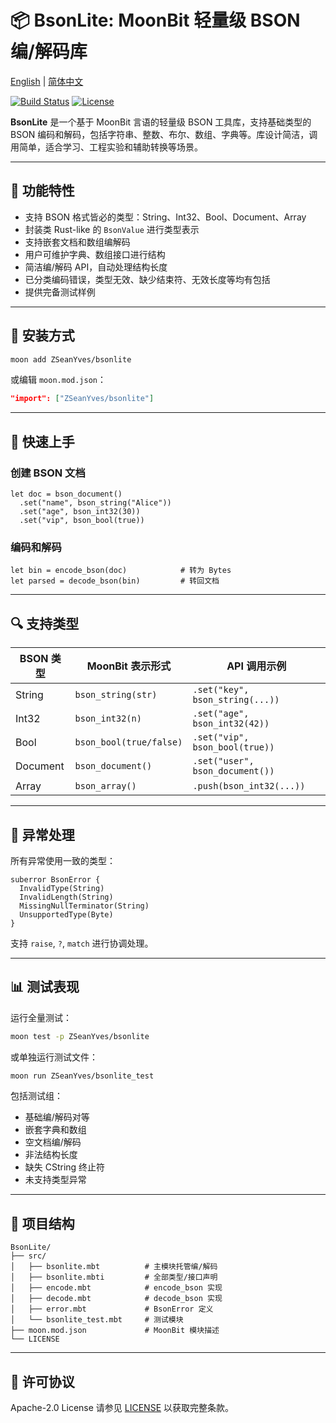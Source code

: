# 📦 BsonLite: MoonBit 轻量级 BSON 编/解码库

[English](https://github.com/ZSeanYves/BsonLite/blob/main/README.md) | [简体中文](https://github.com/ZSeanYves/BsonLite/blob/main/README_zh_CN.md)

[![Build Status](https://img.shields.io/github/actions/workflow/status/ZSeanYves/BsonLite/bsonlite-ci.yml)](https://github.com/ZSeanYves/BsonLite/actions)
[![License](https://img.shields.io/github/license/ZSeanYves/BsonLite)](LICENSE)

**BsonLite** 是一个基于 MoonBit 言语的轻量级 BSON 工具库，支持基础类型的 BSON 编码和解码，包括字符串、整数、布尔、数组、字典等。库设计简洁，调用简单，适合学习、工程实验和辅助转换等场景。

---

## 🚀 功能特性

* 支持 BSON 格式皆必的类型：String、Int32、Bool、Document、Array
* 封装类 Rust-like 的 `BsonValue` 进行类型表示
* 支持嵌套文档和数组编解码
* 用户可维护字典、数组接口进行结构
* 简洁编/解码 API，自动处理结构长度
* 已分类编码错误，类型无效、缺少结束符、无效长度等均有包括
* 提供完备测试样例

---

## 📆 安装方式

```bash
moon add ZSeanYves/bsonlite
```

或编辑 `moon.mod.json`：

```json
"import": ["ZSeanYves/bsonlite"]
```

---

## 🔧 快速上手

### 创建 BSON 文档

```moonbit
let doc = bson_document()
  .set("name", bson_string("Alice"))
  .set("age", bson_int32(30))
  .set("vip", bson_bool(true))
```

### 编码和解码

```moonbit
let bin = encode_bson(doc)            # 转为 Bytes
let parsed = decode_bson(bin)         # 转回文档
```

---

## 🔍 支持类型

| BSON 类型  | MoonBit 表示形式            | API 调用示例                        |
| -------- | ----------------------- | ------------------------------- |
| String   | `bson_string(str)`      | `.set("key", bson_string(...))` |
| Int32    | `bson_int32(n)`         | `.set("age", bson_int32(42))`   |
| Bool     | `bson_bool(true/false)` | `.set("vip", bson_bool(true))`  |
| Document | `bson_document()`       | `.set("user", bson_document())` |
| Array    | `bson_array()`          | `.push(bson_int32(...))`        |

---

## 🚫 异常处理

所有异常使用一致的类型：

```moonbit
suberror BsonError {
  InvalidType(String)
  InvalidLength(String)
  MissingNullTerminator(String)
  UnsupportedType(Byte)
}
```

支持 `raise`, `?`, `match` 进行协调处理。

---

## 📊 测试表现

运行全量测试：

```bash
moon test -p ZSeanYves/bsonlite
```

或单独运行测试文件：

```bash
moon run ZSeanYves/bsonlite_test
```

包括测试组：

* 基础编/解码对等
* 嵌套字典和数组
* 空文档编/解码
* 非法结构长度
* 缺失 CString 终止符
* 未支持类型异常

---

## 📂 项目结构

```
BsonLite/
├── src/
│   ├── bsonlite.mbt          # 主模块托管编/解码
│   ├── bsonlite.mbti         # 全部类型/接口声明
│   ├── encode.mbt            # encode_bson 实现
│   ├── decode.mbt            # decode_bson 实现
│   ├── error.mbt             # BsonError 定义
│   └── bsonlite_test.mbt     # 测试模块
├── moon.mod.json             # MoonBit 模块描述
└── LICENSE
```

---

## 📄 许可协议

Apache-2.0 License
请参见 [LICENSE](./LICENSE) 以获取完整条款。
